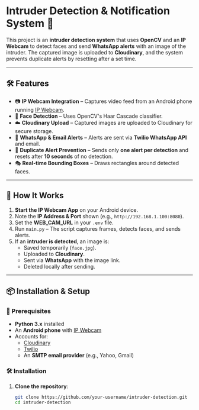 # Intruder Detection & Notification System 🚨

This project is an **intruder detection system** that uses **OpenCV** and an **IP Webcam** to detect faces and send **WhatsApp alerts** with an image of the intruder. The captured image is uploaded to **Cloudinary**, and the system prevents duplicate alerts by resetting after a set time.

---

## 🛠️ Features

- 📷 **IP Webcam Integration** – Captures video feed from an Android phone running [IP Webcam](https://play.google.com/store/apps/details?id=com.pas.webcam).
- 🧠 **Face Detection** – Uses OpenCV's Haar Cascade classifier.
- ☁️ **Cloudinary Upload** – Captured images are uploaded to Cloudinary for secure storage.
- 📩 **WhatsApp & Email Alerts** – Alerts are sent via **Twilio WhatsApp API** and email.
- 🛑 **Duplicate Alert Prevention** – Sends only **one alert per detection** and resets after **10 seconds** of no detection.
- 🎭 **Real-time Bounding Boxes** – Draws rectangles around detected faces.

---

## 📸 How It Works

1. **Start the IP Webcam App** on your Android device.
2. Note the **IP Address & Port** shown (e.g., `http://192.168.1.100:8080`).
3. Set the **WEB_CAM_URL** in your `.env` file.
4. Run `main.py` – The script captures frames, detects faces, and sends alerts.
5. If an **intruder is detected**, an image is:
   - Saved temporarily (`face.jpg`).
   - Uploaded to **Cloudinary**.
   - Sent via **WhatsApp** with the image link.
   - Deleted locally after sending.

---

## 📦 Installation & Setup

### 🔧 Prerequisites

- **Python 3.x** installed
- An **Android phone** with [IP Webcam](https://play.google.com/store/apps/details?id=com.pas.webcam)
- Accounts for:
  - [Cloudinary](https://cloudinary.com/)
  - [Twilio](https://www.twilio.com/)
  - An **SMTP email provider** (e.g., Yahoo, Gmail)

### 🛠️ Installation

1. **Clone the repository**:

   ```sh
   git clone https://github.com/your-username/intruder-detection.git
   cd intruder-detection
